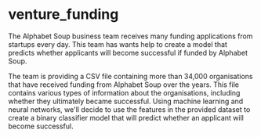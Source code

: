# venture_funding

The Alphabet Soup business team receives many funding applications from startups every day. This team has wants help to create a model that predicts whether applicants will become successful if funded by Alphabet Soup.

The team is providing  a CSV file containing more than 34,000 organisations that have received funding from Alphabet Soup over the years. This file contains various types of information about the organisations, including whether they ultimately became successful. Using machine learning and neural networks, we'll decide to use the features in the provided dataset to create a binary classifier model that will predict whether an applicant will become successful.
